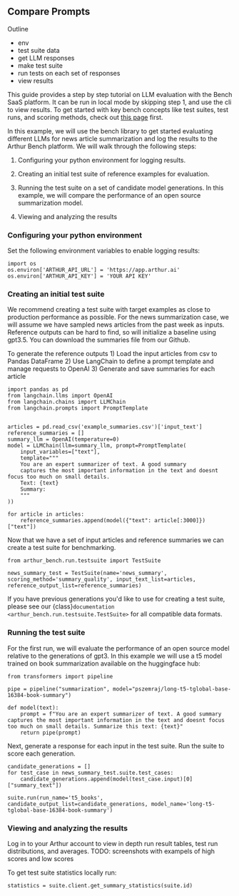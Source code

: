 ## Compare Prompts

Outline

- env
- test suite data
- get LLM responses
- make test suite
- run tests on each set of responses
- view results

This guide provides a step by step tutorial on LLM evaluation with the Bench SaaS platform. It can be run in local mode by skipping step 1, and use the cli to view results. To get started with key bench concepts like test suites, test runs, and scoring methods, check out [this page](concepts.md) first. 

In this example, we will use the bench library to get started evaluating different LLMs for news article summarization and log the results to the Arthur Bench platform. We will walk through the following steps:

1) Configuring your python environment for logging results.

2) Creating an initial test suite of reference examples for evaluation.

3) Running the test suite on a set of candidate model generations. In this example, we will compare the performance of an open source summarization model.

4) Viewing and analyzing the results

### Configuring your python environment

Set the following environment variables to enable logging results:
```
import os
os.environ['ARTHUR_API_URL'] = 'https://app.arthur.ai'
os.environ['ARTHUR_API_KEY'] = 'YOUR API KEY'
```

### Creating an initial test suite
We recommend creating a test suite with target  examples as close to production performance as possible. For the news summarization case, we will assume we have sampled news articles from the past week as inputs. Reference outputs can be hard to find, so will initialize a baseline using gpt3.5. You can download the summaries file from our Github.

To generate the reference outputs
	1) Load the input articles from csv to Pandas DataFrame
	2) Use LangChain to define a prompt template and manage requests to OpenAI
	3) Generate and save summaries for each article

```
import pandas as pd
from langchain.llms import OpenAI
from langchain.chains import LLMChain
from langchain.prompts import PromptTemplate


articles = pd.read_csv('example_summaries.csv')['input_text']
reference_summaries = []
summary_llm = OpenAI(temperature=0)
model = LLMChain(llm=summary_llm, prompt=PromptTemplate(
	input_variables=["text"],
	template="""
	You are an expert summarizer of text. A good summary 
	captures the most important information in the text and doesnt focus too much on small details.
	Text: {text}
	Summary:
	"""
))

for article in articles:
    reference_summaries.append(model({"text": article[:3000]})["text"])
```

Now that we have a set of input articles and reference summaries we can create a test suite for benchmarking.

```
from arthur_bench.run.testsuite import TestSuite

news_summary_test = TestSuite(name='news_summary', scoring_method='summary_quality', input_text_list=articles, reference_output_list=reference_summaries)
```

If you have previous generations you'd like to use for creating a test suite, please see our {class}`documentation <arthur_bench.run.testsuite.TestSuite>` for all compatible data formats.

### Running the test suite
For the first run, we will evaluate the performance of an open source model relative to the generations of gpt3. In this example we will use a t5 model trained on book summarization available on the huggingface hub:

```
from transformers import pipeline

pipe = pipeline("summarization", model="pszemraj/long-t5-tglobal-base-16384-book-summary")

def model(text):
    prompt = f"You are an expert summarizer of text. A good summary captures the most important information in the text and doesnt focus too much on small details. Summarize this text: {text}"
    return pipe(prompt)
```

Next, generate a response for each input in the test suite. Run the suite to score each generation.
```
candidate_generations = []
for test_case in news_summary_test.suite.test_cases:
    candidate_generations.append(model(test_case.input)[0]["summary_text"])

suite.run(run_name='t5_books', candidate_output_list=candidate_generations, model_name='long-t5-tglobal-base-16384-book-summary')
```

### Viewing and analyzing the results

Log in to your Arthur account to view in depth run result tables, test run distributions, and averages.
TODO: screenshots with exampels of high scores and low scores

To get test suite statistics locally run:
```
statistics = suite.client.get_summary_statistics(suite.id)
```